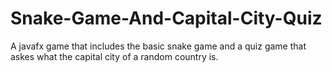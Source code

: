 # Snake-Game-And-Capital-City-Quiz
A javafx game that includes the basic snake game and a quiz game that askes 
what the capital city of a random country is.
